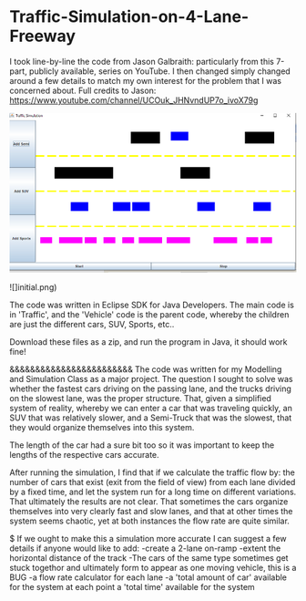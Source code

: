 # Traffic-Simulation-on-4-Lane-Freeway

I took line-by-line the code from Jason Galbraith: particularly from this 7-part, publicly available, series on YouTube. I then changed simply changed around a few details to match my own interest for the problem that I was concerned about. 
Full credits to Jason: https://www.youtube.com/channel/UCOuk_JHNvndUP7o_ivoX79g



![](3%20mins%20in.png)


![]initial.png)

The code was written in Eclipse SDK for Java Developers. The main code is in 'Traffic', and the 'Vehicle' code is the parent code, whereby the children are just the different cars, SUV, Sports, etc..

Download these files as a zip, and run the program in Java, it should work fine!


&&&&&&&&&&&&&&&&&&&&&&&&
The code was written for my Modelling and Simulation Class as a major project. The question I sought to solve was whether the fastest cars driving on the passing lane, and the trucks driving on the slowest lane, was the proper structure. That, given a simplified system of reality, whereby we can enter a car that was traveling quickly, an SUV that was relatively slower, and a Semi-Truck that was the slowest, that they would organize themselves into this system. 

The length of the car had a sure bit too so it was important to keep the lengths of the respective cars accurate. 

After running the simulation, I find that if we calculate the traffic flow by: the number of cars that exist (exit from the field of view) from each lane divided by a fixed time, and let the system run for a long time on different variations. That ultimately the results are not clear. That sometimes the cars organize themselves into very clearly fast and slow lanes, and that at other times the system seems chaotic, yet at both instances the flow rate are quite similar. 

$$$$$$$$$$$$$$$$$$$$$$$$$$$$$$$$$
If we ought to make this a simulation more accurate I can suggest a few details if anyone would like to add:
-create a 2-lane on-ramp
-extent the horizontal distance of the track
-The cars of the same type sometimes get stuck togethor and ultimately form to appear as one moving vehicle, this is a BUG
-a flow rate calculator for each lane 
-a 'total amount of car' available for the system at each point
a 'total time' available for the system




